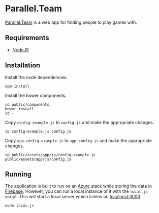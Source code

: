 # Parallel.Team

[Parallel.Team](http://www.parallel.team/) is a web app for finding people to play games with.

## Requirements

* [NodeJS](https://nodejs.org/)

## Installation

Install the node dependencies.

```shell
npm install
```

Install the bower components.

```shell
cd public/components
bower install
cd -
```

Copy `config-example.js` to `config.js` and make the appropriate changes.

```shell
cp config-example.js config.js
```

Copy `app-config-example.js` to `app-config.js` and make the appropriate changes.

```shell
cp public/assets/app/js/config-example.js public/assets/app/js/config.js
```

## Running

The application is built to run on an [Azure](https://azure.microsoft.com/en-us/) stack while storing the data in [Firebase](https://www.firebase.com/). However, you can run a local instance of it with the `local.js` script. This will start a local server which listens on [localhost:3000](http://localhost:3000).

```shell
node local.js
```
